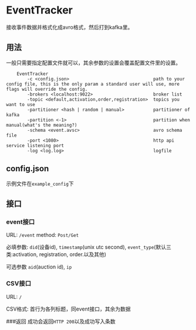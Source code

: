 # EventTracker
接收事件数据并格式化成avro格式，然后打到kafka里。
## 用法
一般只需要指定配置文件就可以，其余参数的设置会覆盖配置文件里的设置。
```
    EventTracker
        -c <config.json>                                path to your config file, this is the only param a standard user will use, more flags will override the config.
        -brokers <localhost:9022>                       broker list
        -topic <default,activation,order,registration>  topics you want to use
        -partitioner <hash | random | manual>           partitioner of kafka
        -partition <-1>                                 partition when manual(what's the meaning?)
        -schema <event.avsc>                            avro schema file
        -port <1080>                                    http api service listening port
        -log <log.log>                                  logfile
```
## config.json
示例文件在`example_config`下
## 接口
### event接口
URL: `/event` method: `Post/Get`

必填参数: `did`(设备id), `timestamp`(unix utc second), `event_type`(默认三类:activation, registration, order.以及其他)

可选参数 `aid`(auction id), `ip`

### CSV接口
URL: `/`

CSV格式: 首行为各列标题，同event接口，其余为数据

###返回
成功会返回`HTTP 200`以及成功写入条数
